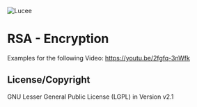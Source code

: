 ![Lucee](https://bitbucket.org/repo/rX87Rq/images/3392835614-logo-1-color-black-small.png)
 
RSA - Encryption
===========

Examples for the following Video:
https://youtu.be/2fgfq-3nWfk

License/Copyright
-----------------
GNU Lesser General Public License (LGPL) in Version v2.1 
